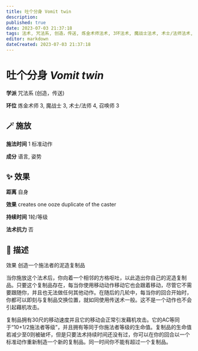 ```yaml
---
title: 吐个分身 Vomit twin
description: 
published: true
date: 2023-07-03 21:37:18
tags: 法术, 咒法系, 创造，传送, 炼金术师法术, 3环法术, 魔战士法术, 术士/法师法术, 4环法术, 召唤师法术
editor: markdown
dateCreated: 2023-07-03 21:37:18
---
```


# **吐个分身** *Vomit twin*

**学派** 咒法系 (创造，传送) 

**环位** 炼金术师 3, 魔战士 3, 术士/法师 4, 召唤师 3

## 🪄 施放

**施法时间** 1 标准动作

**成分** 语言, 姿势

## ✨ 效果  

**距离** 自身 

**效果** creates one ooze duplicate of the caster 

**持续时间** 1轮/等级 

**法术抗力** 否

## 📖 描述

效果              创造一个施法者的泥造复制品

当你施放这个法术后，你向着一个相邻的方格呕吐，以此造出你自己的泥造复制品。只要这个复制品存在，每当你使用移动动作移动它也会跟着移动，尽管它不需要跟随你，并且也无法做任何其他动作。在随后的几轮中，每当你的回合开始时，你都可以即刻与复制品交换位置，就如同使用传送术一般。这不是一个动作也不会引起藉机攻击。

复制品拥有30尺的移动速度并且它的移动会正常引发藉机攻击。它的AC等同于“10+1/2施法者等级”，并且拥有等同于你施法者等级的生命值。复制品的生命值若减少至0则被破坏，但是只要法术持续时间还没有过，你可以在你的回合以一个标准动作重新制造一个新的复制品。同一时间你不能有超过一个复制品。
    